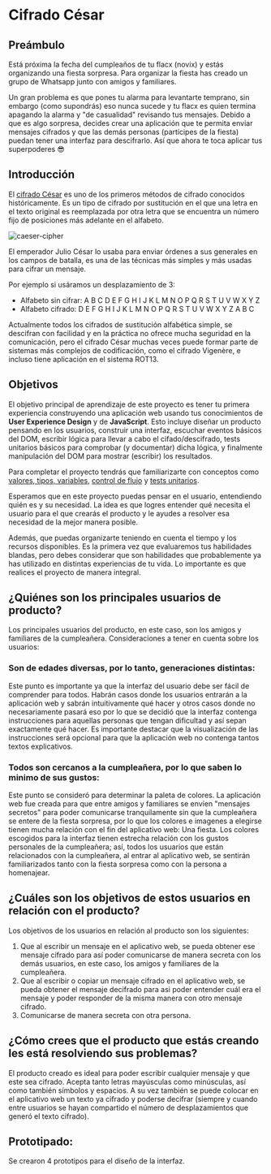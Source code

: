 # Cifrado César

## Preámbulo

Está próxima la fecha del cumpleaños de tu flacx (novix) y estás organizando una
fiesta sorpresa. Para organizar la fiesta has creado un grupo de Whatsapp junto
con amigos y familiares.

Un gran problema es que pones tu alarma para levantarte temprano, sin embargo
(como supondrás) eso nunca sucede y tu flacx es quien termina apagando la alarma
y "de casualidad" revisando tus mensajes. Debido a que es algo sorpresa, decides
crear una aplicación que te permita enviar mensajes cifrados y que las demás
personas (partícipes de la fiesta) puedan tener una interfaz para
descifrarlo. Así que ahora te toca aplicar tus superpoderes 😎

## Introducción

El [cifrado César](https://en.wikipedia.org/wiki/Caesar_cipher) es uno de los
primeros métodos de cifrado conocidos históricamente. Es un tipo de cifrado por
sustitución en el que una letra en el texto original es reemplazada por otra
letra que se encuentra un número fijo de posiciones más adelante en el alfabeto.

![caeser-cipher](https://upload.wikimedia.org/wikipedia/commons/thumb/2/2b/Caesar3.svg/2000px-Caesar3.svg.png)

El emperador Julio César lo usaba para enviar órdenes a sus generales en los
campos de batalla, es una de las técnicas más simples y más usadas para cifrar
un mensaje.

Por ejemplo si usáramos un desplazamiento de 3:

* Alfabeto sin cifrar: A B C D E F G H I J K L M N O P Q R S T U V W X Y Z
* Alfabeto cifrado: D E F G H I J K L M N O P Q R S T U V W X Y Z A B C

Actualmente todos los cifrados de sustitución alfabética simple, se descifran
con facilidad y en la práctica no ofrece mucha seguridad en la comunicación,
pero el cifrado César muchas veces puede formar parte de sistemas más complejos
de codificación, como el cifrado Vigenère, e incluso tiene aplicación en el
sistema ROT13.

## Objetivos

El objetivo principal de aprendizaje de este proyecto es tener tu primera
experiencia construyendo una aplicación web usando tus conocimientos de **User
Experience Design** y de **JavaScript**. Esto incluye diseñar un producto
pensando en los usuarios, construir una interfaz, escuchar eventos básicos del
DOM, escribir lógica para llevar a cabo el cifado/descifrado, tests unitarios
básicos para comprobar (y documentar) dicha lógica, y finalmente manipulación
del DOM para mostrar (escribir) los resultados.

Para completar el proyecto tendrás que familiarizarte con conceptos como
[valores, tipos, variables](https://github.com/Laboratoria/curricula-js/tree/v2.x/topics/javascript/01-basics),
[control de flujo](https://github.com/Laboratoria/curricula-js/tree/v2.x/topics/javascript/02-flow-control)
y [tests unitarios](https://github.com/Laboratoria/curricula-js/tree/v2.x/topics/testing).

Esperamos que en este proyecto puedas pensar en el usuario, entendiendo quién es
y su necesidad. La idea es que logres entender qué necesita el usuario para el
que crearás el producto y le ayudes a resolver esa necesidad de la mejor manera
posible.

Además, que puedas organizarte teniendo en cuenta el tiempo y los recursos
disponibles. Es la primera vez que evaluaremos tus habilidades blandas, pero debes
considerar que son habilidades que probablemente ya has utilizado en distintas
experiencias de tu vida. Lo importante es que realices el proyecto de manera
integral.


## ¿Quiénes son los principales usuarios de producto?

Los principales usuarios del producto, en este caso, son los amigos y familiares de la cumpleañera.
Consideraciones a tener en cuenta sobre los usuarios:

### Son de edades diversas, por lo tanto, generaciones distintas:
 Este punto es importante ya que la interfaz del usuario debe ser fácil de comprender para todos. Habrán casos donde los usuarios entrarán a la aplicación web y sabrán intuitivamente qué hacer y otros casos donde no necesariamente pasará eso por lo que se decidió que la interfaz contenga instrucciones para aquellas personas que tengan dificultad y así sepan exactamente qué hacer. Es importante destacar que la visualización de las instrucciones será opcional para que la aplicación web no contenga tantos textos explicativos.

### Todos son cercanos a la cumpleañera, por lo que saben lo minimo de sus gustos:
Este punto se consideró para determinar la paleta de colores. La aplicación web fue creada para que entre amigos y familiares se envíen "mensajes secretos" para poder comunicarse tranquilamente sin que la cumpleañera se entere de la fiesta sorpresa, por lo que los colores e imagenes a elegirse tienen mucha relación con el fin del aplicativo web: Una fiesta.
Los colores escogidos para la interfaz tienen estrecha relación con los gustos personales de la cumpleañera; así, todos los usuarios que están relacionados con la cumpleañera, al entrar al aplicativo web, se sentirán familiarizados tanto con la fiesta sorpresa como con la persona a homenajear. 

## ¿Cuáles son los objetivos de estos usuarios en relación con el producto?
Los objetivos de los usuarios en relación al producto son los siguientes:
1. Que al escribir un mensaje en el aplicativo web, se pueda obtener ese mensaje cifrado para así poder comunicarse de manera secreta con los demás usuarios, en este caso, los amigos y familiares de la cumpleañera.
2. Que al escribir o copiar un mensaje cifrado en el aplicativo web, se pueda obtener el mensaje decifrado para asi poder entender cuál era el mensaje y poder responder de la misma manera con otro mensaje cifrado.
3. Comunicarse de manera secreta con otra persona.

## ¿Cómo crees que el producto que estás creando les está resolviendo sus problemas?
El producto creado es ideal para poder escribir cualquier mensaje y que este sea cifrado. Acepta tanto letras mayúsculas como minúsculas, así como también símbolos y espacios. A su vez también se puede colocar en el aplicativo web un texto ya cifrado y poderse decifrar (siempre y cuando entre usuarios se hayan compartido el número de desplazamientos que generó el texto cifrado).

## Prototipado:
Se crearon 4 prototipos para el diseño de la interfaz.
